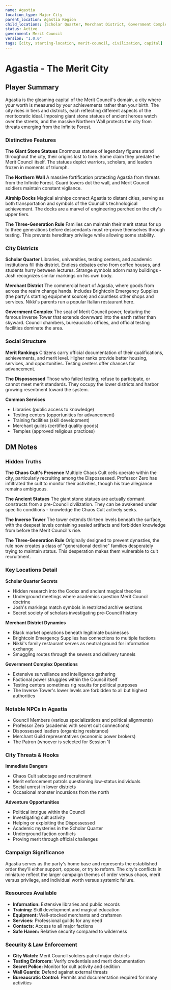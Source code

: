```yaml
---
name: Agastia
location_type: Major City
parent_location: Agastia Region
child_locations: [Scholar Quarter, Merchant District, Government Complex]
status: Active
government: Merit Council
version: "1.0.0"
tags: [city, starting-location, merit-council, civilization, capital]
---
```


# Agastia - The Merit City

## Player Summary

Agastia is the gleaming capital of the Merit Council's domain, a city where your worth is measured by your achievements rather than your birth. The city rises in tiers and districts, each reflecting different aspects of the meritocratic ideal. Imposing giant stone statues of ancient heroes watch over the streets, and the massive Northern Wall protects the city from threats emerging from the Infinite Forest.

### Distinctive Features

**The Giant Stone Statues**
Enormous statues of legendary figures stand throughout the city, their origins lost to time. Some claim they predate the Merit Council itself. The statues depict warriors, scholars, and leaders frozen in moments of triumph.

**The Northern Wall**
A massive fortification protecting Agastia from threats from the Infinite Forest. Guard towers dot the wall, and Merit Council soldiers maintain constant vigilance.

**Airship Docks**
Magical airships connect Agastia to distant cities, serving as both transportation and symbols of the Council's technological achievement. The docks are a marvel of engineering perched on the city's upper tiers.

**The Three-Generation Rule**
Families can maintain their merit status for up to three generations before descendants must re-prove themselves through testing. This prevents hereditary privilege while allowing some stability.

### City Districts

**Scholar Quarter**
Libraries, universities, testing centers, and academic institutions fill this district. Endless debates echo from coffee houses, and students hurry between lectures. Strange symbols adorn many buildings - Josh recognizes similar markings on his own body.

**Merchant District**
The commercial heart of Agastia, where goods from across the realm change hands. Includes Brightcoin Emergency Supplies (the party's starting equipment source) and countless other shops and services. Nikki's parents run a popular Italian restaurant here.

**Government Complex**
The seat of Merit Council power, featuring the famous Inverse Tower that extends downward into the earth rather than skyward. Council chambers, bureaucratic offices, and official testing facilities dominate the area.

### Social Structure

**Merit Rankings**
Citizens carry official documentation of their qualifications, achievements, and merit level. Higher ranks provide better housing, services, and opportunities. Testing centers offer chances for advancement.

**The Dispossessed**
Those who failed testing, refuse to participate, or cannot meet merit standards. They occupy the lower districts and harbor growing resentment toward the system.

**Common Services**
- Libraries (public access to knowledge)
- Testing centers (opportunities for advancement)
- Training facilities (skill development)
- Merchant guilds (certified quality goods)
- Temples (approved religious practices)

## DM Notes

### Hidden Truths

**The Chaos Cult's Presence**
Multiple Chaos Cult cells operate within the city, particularly recruiting among the Dispossessed. Professor Zero has infiltrated the cult to monitor their activities, though his true allegiance remains ambiguous.

**The Ancient Statues**
The giant stone statues are actually dormant constructs from a pre-Council civilization. They can be awakened under specific conditions - knowledge the Chaos Cult actively seeks.

**The Inverse Tower**
The tower extends thirteen levels beneath the surface, with the deepest levels containing sealed artifacts and forbidden knowledge from before the Merit Council's rise.

**The Three-Generation Rule**
Originally designed to prevent dynasties, the rule now creates a class of "generational decline" families desperately trying to maintain status. This desperation makes them vulnerable to cult recruitment.

### Key Locations Detail

**Scholar Quarter Secrets**
- Hidden research into the Codex and ancient magical theories
- Underground meetings where academics question Merit Council doctrine
- Josh's markings match symbols in restricted archive sections
- Secret society of scholars investigating pre-Council history

**Merchant District Dynamics**
- Black market operations beneath legitimate businesses
- Brightcoin Emergency Supplies has connections to multiple factions
- Nikki's family restaurant serves as neutral ground for information exchange
- Smuggling routes through the sewers and delivery tunnels

**Government Complex Operations**
- Extensive surveillance and intelligence gathering
- Factional power struggles within the Council itself
- Testing centers sometimes rig results for political purposes
- The Inverse Tower's lower levels are forbidden to all but highest authorities

### Notable NPCs in Agastia
- Council Members (various specializations and political alignments)
- Professor Zero (academic with secret cult connections)
- Dispossessed leaders (organizing resistance)
- Merchant Guild representatives (economic power brokers)
- The Patron (whoever is selected for Session 1)

### City Threats & Hooks

**Immediate Dangers**
- Chaos Cult sabotage and recruitment
- Merit enforcement patrols questioning low-status individuals
- Social unrest in lower districts
- Occasional monster incursions from the north

**Adventure Opportunities**
- Political intrigue within the Council
- Investigating cult activity
- Helping or exploiting the Dispossessed
- Academic mysteries in the Scholar Quarter
- Underground faction conflicts
- Proving merit through official challenges

### Campaign Significance
Agastia serves as the party's home base and represents the established order they'll either support, oppose, or try to reform. The city's conflicts in miniature reflect the larger campaign themes of order versus chaos, merit versus privilege, and individual worth versus systemic failure.

### Resources Available
- **Information:** Extensive libraries and public records
- **Training:** Skill development and magical education
- **Equipment:** Well-stocked merchants and craftsmen
- **Services:** Professional guilds for any need
- **Contacts:** Access to all major factions
- **Safe Haven:** Relative security compared to wilderness

### Security & Law Enforcement
- **City Watch:** Merit Council soldiers patrol major districts
- **Testing Enforcers:** Verify credentials and merit documentation
- **Secret Police:** Monitor for cult activity and sedition
- **Wall Guards:** Defend against external threats
- **Bureaucratic Control:** Permits and documentation required for many activities
